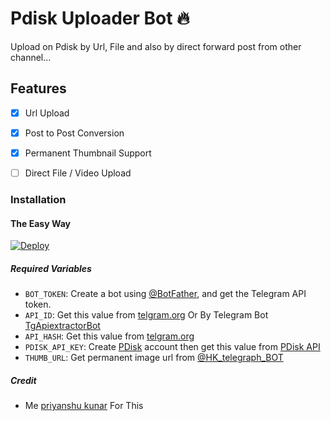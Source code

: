 # Pdisk Uploader Bot 🔥

Upload on Pdisk by Url, File and also by direct forward post from other channel...

## Features

- [x] Url Upload

- [x] Post to Post Conversion

- [x] Permanent Thumbnail Support

- [ ] Direct File / Video Upload

### Installation

#### The Easy Way

[![Deploy](https://www.herokucdn.com/deploy/button.svg)](https://www.heroku.com/deploy?template=https://github.com/PRIYANSHU098U7/pdisk-link-converter-bot)

##### Required Variables

- `BOT_TOKEN`: Create a bot using [@BotFather](https://telegram.dog/BotFather), and get the Telegram API token.
- `API_ID`: Get this value from [telgram.org](https://my.telegram.org/apps) Or By Telegram Bot [TgApiextractorBot](https://telegram.dog/TgApiextractorBot)
- `API_HASH`: Get this value from [telgram.org](https://my.telegram.org/apps)
- `PDISK_API_KEY`: Create [PDisk](https://www.pdislin.com/earn?referUid=mvrkrd) account then get this value from [PDisk API](https://www.pdisk.me/use-api)
- `THUMB_URL`: Get permanent image url from [@HK_telegraph_BOT](https://telegram.me/HK_telegraph_BOT)

##### Credit

- Me [priyanshu kunar](https://github.com/ParitoshPky) For This
